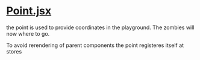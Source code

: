 

<!-- Start components/Point.jsx -->

# [Point.jsx](Point.jsx)

the point is used to provide coordinates in the playground. The zombies will now where to go.

To avoid rerendering of parent components the point registeres itself at stores

<!-- End components/Point.jsx -->


